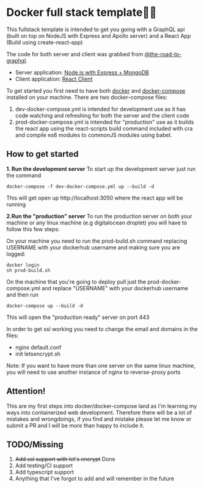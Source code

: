 # Docker full stack template🐳🐳

This fullstack template is intended to get you going with a GraphQL api (built on top on NodeJS with Express and Apollo server) and a React App (Build using create-react-app)

The code for both server and client was grabbed from [@the-road-to-graphql](https://github.com/the-road-to-graphql).

- Server application: [Node.js with Express + MongoDB](https://github.com/the-road-to-graphql/fullstack-apollo-express-mongodb-boilerplate)
- Client application: [React Client](https://github.com/the-road-to-graphql/fullstack-apollo-react-boilerplate)

To get started you first need to have both [docker](https://docs.docker.com/install/) and [docker-compose](https://docs.docker.com/compose/install/) installed on your machine.
There are two docker-compose files:

1.  dev-docker-compose.yml is intended for development use as it has code watching and refreshing for both the server and the client code
2.  prod-docker-compose.yml is intended for "production" use as it builds the react app using the react-scripts build command included with cra and compile es6 modules to commonJS modules using babel.

## How to get started

**1. Run the development server**
To start up the development server just run the command

    docker-compose -f dev-docker-compose.yml up --build -d

This will get open up http://localhost:3050 where the react app will be running

**2.Run the "production" server**
To run the production server on both your machine or any linux machine (e.g digitalocean droplet) you will have to follow this few steps:

On your machine you need to run the prod-build.sh command replacing USERNAME with your dockerhub username and making sure you are logged:

    docker login
    sh prod-build.sh

On the machine that you're going to deploy pull just the prod-docker-compose.yml and replace "USERNAME" with your dockerhub username and then run

    docker-compose up --build -d

This will open the "production ready" server on port 443

In order to get ssl working you need to change the email and domains in the files:

- nginx default.conf
- init letsencrypt.sh

Note: If you want to have more than one server on the same linux machine, you will need to use another instance of nginx to reverse-proxy ports

## Attention!

This are my first steps into docker/docker-compose land as I'm learning my ways into containerized web development. Therefore there will be a lot of mistakes and wrongdoings, if you find and mistake please let me know or submit a PR and I will be more than happy to include it.

## TODO/Missing

1.  ~~Add ssl support with let's encrypt~~ Done
2.  Add testing/CI support
3.  Add typescript support
4.  Anything that I've forgot to add and will remember in the future
